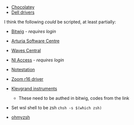 - [Chocolatey](https://chocolatey.org/install)
- [Dell drivers](https://www.dell.com/support/home/uk/en/ukdhs1/product-support/servicetag/7f8sqc2/drivers?showresult=true&files=2)

I think the following _could_ be scripted, at least partially:

- [Bitwig](https://www.bitwig.com/dl/31/win) - _requires login_
- [Arturia Software Centre](https://www.arturia.com/support/updates&manuals)
- [Waves Central](https://www.waves.com/dlrdr?id=central-win)
- [NI Access](https://www.native-instruments.com/en/my-account/my-products-serials-downloads/) - _requires login_
- [Notestation](https://www.synology.com/en-global/support/download/DS414j#utilities)
- [Zoom r16 driver](https://www.zoom-na.com/news/r16-r24-driver-update-v210)
- [Klevgrand instruments](https://klevgrand.se/user/me)
   * These need to be authed in bitwig, codes from the link

- Set wsl shell to be zsh `chsh -s $(which zsh)`
- [ohmyzsh](https://github.com/robbyrussell/oh-my-zsh#via-curl)
